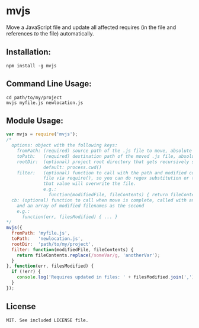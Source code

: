 # mvjs

Move a JavaScript file and update all affected requires (in the file and references *to* the file) automatically.

## Installation:

    npm install -g mvjs

## Command Line Usage:

    cd path/to/my/project
    mvjs myfile.js newlocation.js

## Module Usage:

```javascript
var mvjs = require('mvjs');
/*
  options: object with the following keys:
    fromPath: (required) source path of the .js file to move, absolute or relative to rootDir
    toPath:   (required) destination path of the moved .js file, absolute or relative to rootDir
    rootDir:  (optional) project root directory that gets recursively scanned for references to the file to move
              default: process.cwd()
    filter:   (optional) function to call with the path and modified contents of every file that references the moved .js
              file via require(), so you can do regex substitution or the like. if the function returns a value,
              that value will overwrite the file.
              e.g.:
                function(modifiedFile, fileContents) { return fileContents.replace(/someVar/g, 'anotherVar'); }
  cb: (optional) function to call when move is complete, called with an error, if any, as the first parameter
    and an array of modified filenames as the second
    e.g.:
      function(err, filesModified) { ... }
*/
mvjs({
  fromPath: 'myfile.js',
  toPath:   'newlocation.js',
  rootDir:  'path/to/my/project',
  filter: function(modifiedFile, fileContents) {
    return fileContents.replace(/someVar/g, 'anotherVar');
  }
}, function(err, filesModified) {
  if (!err) {
    console.log('Requires updated in files: ' + filesModified.join(','));
  }
});
```

## License

    MIT. See included LICENSE file.

